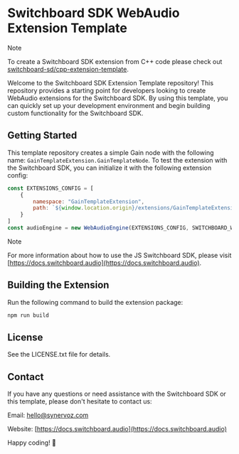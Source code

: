 # Switchboard SDK WebAudio Extension Template

> [!NOTE]
> To create a Switchboard SDK extension from C++ code please check out [switchboard-sd/cpp-extension-template](https://github.com/switchboard-sdk/cpp-extension-template).

Welcome to the Switchboard SDK Extension Template repository! This repository provides a starting point for developers looking to create WebAudio extensions for the Switchboard SDK. By using this template, you can quickly set up your development environment and begin building custom functionality for the Switchboard SDK.

## Getting Started

This template repository creates a simple Gain node with the following name: `GainTemplateExtension.GainTemplateNode`. To test the extension with the Switchboard SDK, you can initialize it with the following extension config:

```js
const EXTENSIONS_CONFIG = [
    {
        namespace: "GainTemplateExtension",
        path: `${window.location.origin}/extensions/GainTemplateExtension`,
    }
]
const audioEngine = new WebAudioEngine(EXTENSIONS_CONFIG, SWITCHBOARD_WASM_LOCATION);
```

> [!NOTE]
> For more information about how to use the JS Switchboard SDK, please visit [https://docs.switchboard.audio](https://docs.switchboard.audio).

## Building the Extension

Run the following command to build the extension package:

```bash
npm run build
```


## License

See the LICENSE.txt file for details.

## Contact

If you have any questions or need assistance with the Switchboard SDK or this template, please don't hesitate to contact us:

Email: [hello@synervoz.com](mailto:hello@synervoz.com)

Website: [https://docs.switchboard.audio](https://docs.switchboard.audio)

Happy coding! 🚀
